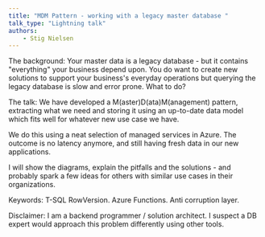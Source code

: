 ```yaml
---
title: "MDM Pattern - working with a legacy master database "
talk_type: "Lightning talk"
authors:
    - Stig Nielsen
---
```

The background:
Your master data is a legacy database - but it contains "everything" your business depend upon. You do want to create new solutions to support your business's everyday operations but querying the legacy database is slow and error prone. What to do? 
 
The talk:
We have developed a M(aster)D(ata)M(anagement) pattern, extracting what we need and storing it using an up-to-date data model which fits well for whatever new use case we have.  
 
We do this using a neat selection of managed services in Azure. The outcome is no latency anymore, and still having fresh data in our new applications.  
 
I will show the diagrams, explain the pitfalls and the solutions - and probably spark a few ideas for others with similar use cases in their organizations.

Keywords: T-SQL RowVersion. Azure Functions. Anti corruption layer. 
 
Disclaimer: I am a backend programmer / solution architect. I suspect a DB expert would approach this problem differently using other tools.


